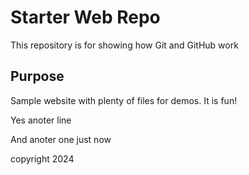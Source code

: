 # Starter Web Repo

This repository is for showing how Git and GitHub work

## Purpose

Sample website with plenty of files for demos. It is fun!

Yes anoter line

And anoter one just now

copyright 2024